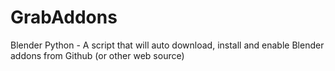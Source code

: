 # GrabAddons
Blender Python - A script that will auto download, install and enable Blender addons from Github (or other web source)
